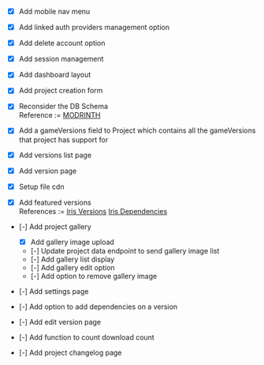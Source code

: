 - [x] Add mobile nav menu
- [x] Add linked auth providers management option

- [x] Add delete account option
- [x] Add session management

- [x] Add dashboard layout
- [x] Add project creation form

- [x] Reconsider the DB Schema \
    Reference := [MODRINTH](https://github.com/modrinth/labrinth/blob/master/src/models/v3)


- [x] Add a gameVersions field to Project which contains all the gameVersions that project has support for
- [x] Add versions list page
- [x] Add version page
- [x] Setup file cdn
- [x] Add featured versions \
    References :=
    [Iris Versions](https://api.modrinth.com/v2/project/iris/version)
    [Iris Dependencies](https://api.modrinth.com/v2/project/iris/dependencies)

- [-] Add project gallery
  - [x] Add gallery image upload
  - [-] Update project data endpoint to send gallery image list
  - [-] Add gallery list display
  - [-] Add gallery edit option
  - [-] Add option to remove gallery image

- [-] Add settings page
- [-] Add option to add dependencies on a version
- [-] Add edit version page
- [-] Add function to count download count
- [-] Add project changelog page
